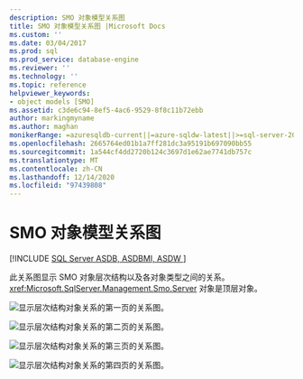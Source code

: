 ```yaml
---
description: SMO 对象模型关系图
title: SMO 对象模型关系图 |Microsoft Docs
ms.custom: ''
ms.date: 03/04/2017
ms.prod: sql
ms.prod_service: database-engine
ms.reviewer: ''
ms.technology: ''
ms.topic: reference
helpviewer_keywords:
- object models [SMO]
ms.assetid: c3de6c94-8ef5-4ac6-9529-8f8c11b72ebb
author: markingmyname
ms.author: maghan
monikerRange: =azuresqldb-current||=azure-sqldw-latest||>=sql-server-2016||>=sql-server-linux-2017||=azuresqldb-mi-current
ms.openlocfilehash: 2665764ed01b1a7ff281dc3a95191b697090bb55
ms.sourcegitcommit: 1a544cf4dd2720b124c3697d1e62ae7741db757c
ms.translationtype: MT
ms.contentlocale: zh-CN
ms.lasthandoff: 12/14/2020
ms.locfileid: "97439808"
---
```

# <a name="smo-object-model-diagram"></a>SMO 对象模型关系图
[!INCLUDE [SQL Server ASDB, ASDBMI, ASDW ](../../includes/applies-to-version/sql-asdb-asdbmi-asa.md)]

  此关系图显示 SMO 对象层次结构以及各对象类型之间的关系。 <xref:Microsoft.SqlServer.Management.Smo.Server> 对象是顶层对象。  
  
 ![显示层次结构对象关系的第一页的关系图。](../../relational-databases/server-management-objects-smo/media/object-diagram.gif "显示层次结构关系的关系图")  
  
 ![显示层次结构对象关系的第二页的关系图。](../../relational-databases/server-management-objects-smo/media/object-diagram-02.gif "对象模型，显示层次结构的树视图")  
  
 ![显示层次结构对象关系的第三页的关系图。](../../relational-databases/server-management-objects-smo/media/object-diagram-03.gif "对象模型，显示层次结构的树视图")  
  
 ![显示层次结构对象关系的第四页的关系图。](../../relational-databases/server-management-objects-smo/media/object-diagram-04.gif "对象模型，显示层次结构的树视图")  
  
  
